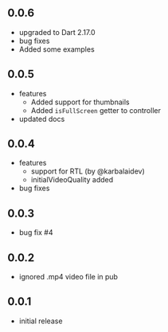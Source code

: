 ## 0.0.6
 - upgraded to Dart 2.17.0
 - bug fixes
 - Added some examples
## 0.0.5

* features
  - Added support for thumbnails
  - Added `isFullScreen` getter to controller
* updated docs
## 0.0.4

* features
  - support for RTL (by @karbalaidev)
  - initialVideoQuality added
* bug fixes

## 0.0.3

*  bug fix #4
## 0.0.2

* ignored .mp4 video file in pub
## 0.0.1

* initial release

